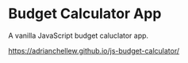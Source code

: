 # Budget Calculator App

A vanilla JavaScript budget caluclator app.

https://adrianchellew.github.io/js-budget-calculator/
